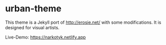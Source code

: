 # urban-theme

This theme is a Jekyll port of http://erosie.net/ with some modifications. It is designed for visual artists.

Live-Demo: https://narkotyk.netlify.app
